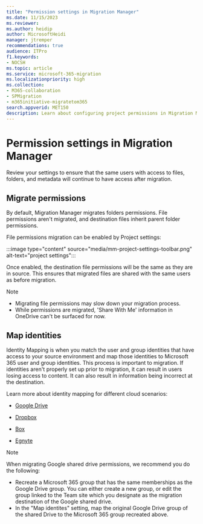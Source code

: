 ```yaml
---
title: "Permission settings in Migration Manager"
ms.date: 11/15/2023
ms.reviewer: 
ms.author: heidip
author: MicrosoftHeidi
manager: jtremper
recommendations: true
audience: ITPro
f1.keywords:
- NOCSH
ms.topic: article
ms.service: microsoft-365-migration
ms.localizationpriority: high
ms.collection: 
- M365-collaboration
- SPMigration
- m365initiative-migratetom365
search.appverid: MET150
description: Learn about configuring project permissions in Migration Manager.
---
```

# Permission settings in Migration Manager

Review your settings to ensure that the same users with access to files, folders, and metadata will continue to have access after migration.

## Migrate permissions
By default, Migration Manager migrates folders permissions.  File permissions aren't migrated, and destination files inherit parent folder permissions.

File permissions migration can be enabled by Project settings:
 
:::image type="content" source="media/mm-project-settings-toolbar.png" alt-text="project settings":::

Once enabled, the destination file permissions will be the same as they are in source.  This ensures that migrated files are shared with the same users as before migration.  

> [!Note]
> - Migrating file permissions may slow down your migration process.
> - While permissions are migrated, 'Share With Me' information in OneDrive can't be surfaced for now. 
## Map identities

Identity Mapping is when you match the user and group identities that have access to your source environment and map those identities to Microsoft 365 user and group identities. This process is important to migration. If identities aren't properly set up prior to migration, it can result in users losing access to content. It can also result in information being incorrect at the destination.

Learn more about identity mapping for different cloud scenarios:

- [Google Drive](mm-google-step5-map-identities.md)

- [Dropbox](mm-dropbox-step5-map-identities.md)

- [Box](mm-box-step5-map-identities.md)

- [Egnyte](mm-egnyte-step5-map-identities.md)

> [!Note]
> When migrating Google shared drive permissions, we recommend you do the following:
> - Recreate a Microsoft 365 group that has the same memberships as the Google Drive group. You can either create a new group, or edit the group linked to the Team site which you designate as the migration destination of the Google shared drive.
> - In the "Map identites" setting, map the original Google Drive group of the shared Drive to the Microsoft 365 group recreated above.
